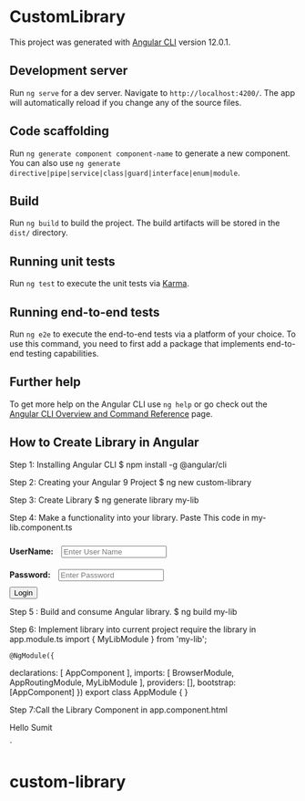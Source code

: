 # CustomLibrary

This project was generated with [Angular CLI](https://github.com/angular/angular-cli) version 12.0.1.

## Development server

Run `ng serve` for a dev server. Navigate to `http://localhost:4200/`. The app will automatically reload if you change any of the source files.

## Code scaffolding

Run `ng generate component component-name` to generate a new component. You can also use `ng generate directive|pipe|service|class|guard|interface|enum|module`.

## Build

Run `ng build` to build the project. The build artifacts will be stored in the `dist/` directory.

## Running unit tests

Run `ng test` to execute the unit tests via [Karma](https://karma-runner.github.io).

## Running end-to-end tests

Run `ng e2e` to execute the end-to-end tests via a platform of your choice. To use this command, you need to first add a package that implements end-to-end testing capabilities.

## Further help

To get more help on the Angular CLI use `ng help` or go check out the [Angular CLI Overview and Command Reference](https://angular.io/cli) page.


## How to Create Library in Angular 

Step 1: Installing Angular CLI
    $ npm install -g @angular/cli

Step 2: Creating your Angular 9 Project
    $ ng new custom-library

Step 3: Create Library
    $ ng generate library my-lib

Step 4: Make a functionality into your library.
    Paste This code in my-lib.component.ts
  <form method="post">
   <div>
     <label for="uname"><b>UserName:</b></label>
     <input type="text" placeholder="Enter User Name" name="uname" required style="margin:10px;">
     <br/>
     <label for="pass"><b>Password:</b></label>
     <input type="password" placeholder="Enter Password" name="pass" required style="margin:10px;">
     <br/>
     <button type="submit">Login</button>
   </div>
  </form>

Step 5 : Build and consume Angular library.
    $ ng build my-lib

Step 6: Implement library into current project
    require the library in app.module.ts
    import { MyLibModule } from 'my-lib';
    
    @NgModule({
  declarations: [
    AppComponent
  ],
  imports: [
    BrowserModule,
    AppRoutingModule,
    MyLibModule
  ],
  providers: [],
  bootstrap: [AppComponent]
})
export class AppModule { }

Step 7:Call the Library Component in app.component.html 
    <p>Hello Sumit</p>
    <lib-my-lib></lib-my-lib>



  `
 




# custom-library

